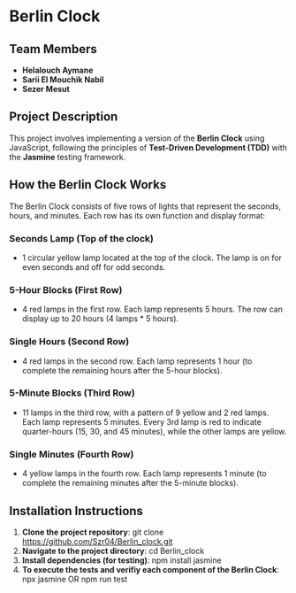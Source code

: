 # Berlin Clock

## **Team Members**

- **Helalouch Aymane**
- **Sarii El Mouchik Nabil**
- **Sezer Mesut**

## **Project Description**

This project involves implementing a version of the **Berlin Clock** using JavaScript, following the principles of **Test-Driven Development (TDD)** with the **Jasmine** testing framework.

## **How the Berlin Clock Works**
The Berlin Clock consists of five rows of lights that represent the seconds, hours, and minutes. Each row has its own function and display format:

### **Seconds Lamp (Top of the clock)**
- 1 circular yellow lamp located at the top of the clock.
The lamp is on for even seconds and off for odd seconds.

### **5-Hour Blocks (First Row)** 
- 4 red lamps in the first row.
Each lamp represents 5 hours. The row can display up to 20 hours (4 lamps * 5 hours).

### **Single Hours (Second Row)**
- 4 red lamps in the second row.
Each lamp represents 1 hour (to complete the remaining hours after the 5-hour blocks).

### **5-Minute Blocks (Third Row)**
- 11 lamps in the third row, with a pattern of 9 yellow and 2 red lamps.
Each lamp represents 5 minutes.
Every 3rd lamp is red to indicate quarter-hours (15, 30, and 45 minutes), while the other lamps are yellow.

### **Single Minutes (Fourth Row)**
- 4 yellow lamps in the fourth row.
Each lamp represents 1 minute (to complete the remaining minutes after the 5-minute blocks).

  
## **Installation Instructions**
1. **Clone the project repository**:
   git clone https://github.com/Szr04/Berlin_clock.git
2. **Navigate to the project directory**:
   cd Berlin_clock
3. **Install dependencies (for testing)**:
   npm install jasmine
4. **To execute the tests and verifiy each component of the Berlin Clock**:
   npx jasmine 
   OR
   npm run test
